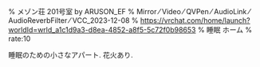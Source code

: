 % メゾン荘 201号室 by ARUSON_EF
% Mirror ⁄ Video ⁄ QVPen ⁄ AudioLink ⁄ AudioReverbFilter ⁄ VCC_2023-12-08
% https://vrchat.com/home/launch?worldId=wrld_a1c1d9a3-d8ea-4852-a8f5-5c72f0b98653
% 睡眠 ホーム
% rate:10

睡眠のための小さなアパート.
花火あり.

